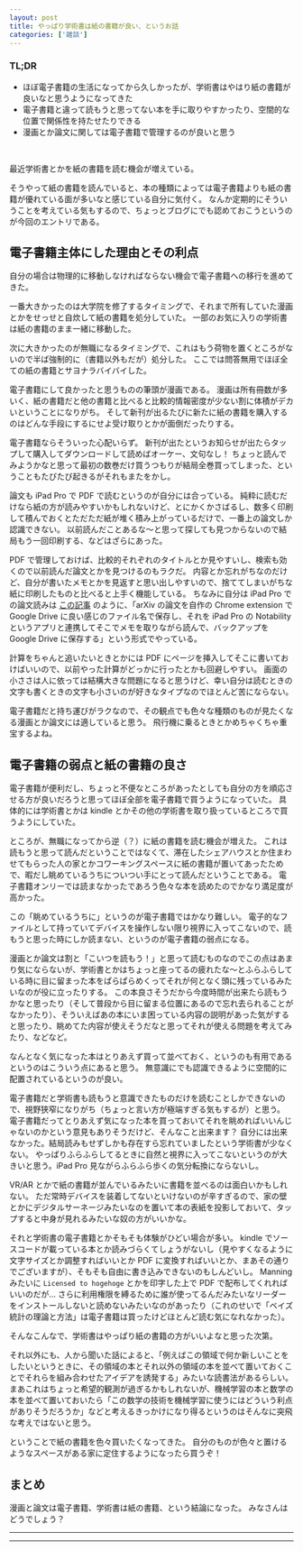 ```yaml
---
layout: post
title: やっぱり学術書は紙の書籍が良い、というお話
categories: ['雑談']
---
```



### TL;DR
- ほぼ電子書籍の生活になってから久しかったが、学術書はやはり紙の書籍が良いなと思うようになってきた
- 電子書籍と違って読もうと思ってない本を手に取りやすかったり、空間的な位置で関係性を持たせたりできる
- 漫画とか論文に関しては電子書籍で管理するのが良いと思う
<br>

最近学術書とかを紙の書籍を読む機会が増えている。

そうやって紙の書籍を読んでいると、本の種類によっては電子書籍よりも紙の書籍が優れている面が多いなと感じている自分に気付く。
なんか定期的にそういうことを考えている気もするので、ちょっとブログにでも認めておこうというのが今回のエントリである。


## 電子書籍主体にした理由とその利点
自分の場合は物理的に移動しなければならない機会で電子書籍への移行を進めてきた。

一番大きかったのは大学院を修了するタイミングで、それまで所有していた漫画とかをせっせと自炊して紙の書籍を処分していた。
一部のお気に入りの学術書は紙の書籍のまま一緒に移動した。

次に大きかったのが無職になるタイミングで、これはもう荷物を置くところがないので半ば強制的に（書籍以外もだが）処分した。
ここでは問答無用でほぼ全ての紙の書籍とサヨナラバイバイした。

電子書籍にして良かったと思うものの筆頭が漫画である。
漫画は所有冊数が多いく、紙の書籍だと他の書籍と比べると比較的情報密度が少ない割に体積がデカいということになりがち。
そして新刊が出るたびに新たに紙の書籍を購入するのはどんな手段にするにせよ受け取りとかが面倒だったりする。

電子書籍ならそういった心配いらず。
新刊が出たというお知らせが出たらタップして購入してダウンロードして読めばオーケー、文句なし！
ちょっと読んでみようかなと思って最初の数巻だけ買うつもりが結局全巻買ってしまった、ということもたびたび起きるがそれもまたをかし。

論文も iPad Pro で PDF で読むというのが自分には合っている。
純粋に読むだけなら紙の方が読みやすいかもしれないけど、とにかくかさばるし、数多く印刷して積んでおくとただただ紙が堆く積み上がっているだけで、一番上の論文しか認識できない。
以前読んだことあるな〜と思って探しても見つからないので結局もう一回印刷する、などはざらにあった。

PDF で管理しておけば、比較的それぞれのタイトルとか見やすいし、検索も効くので以前読んだ論文とかを見つけるのもラクだ。
内容とか忘れがちなのだけど、自分が書いたメモとかを見返すと思い出しやすいので、捨ててしまいがちな紙に印刷したものと比べると上手く機能している。
ちなみに自分は iPad Pro での論文読みは [この記事](https://yoheikikuta.github.io/arXiv_pdf_download_extension/) のように、「arXiv の論文を自作の Chrome extension で Google Drive に良い感じのファイル名で保存し、それを iPad Pro の Notability というアプリと連携してそこでメモを取りながら読んで、バックアップを Google Drive に保存する」という形式でやっている。

計算をちゃんと追いたいときとかには PDF にページを挿入してそこに書いておけばいいので、以前やった計算がどっかに行ったとかも回避しやすい。
画面の小ささは人に依っては結構大きな問題になると思うけど、幸い自分は読むときの文字も書くときの文字も小さいのが好きなタイプなのでほとんど苦にならない。

電子書籍だと持ち運びがラクなので、その観点でも色々な種類のものが見たくなる漫画とか論文には適していると思う。
飛行機に乗るときとかめちゃくちゃ重宝するよね。


## 電子書籍の弱点と紙の書籍の良さ
電子書籍が便利だし、ちょっと不便なところがあったとしても自分の方を順応させる方が良いだろうと思ってほぼ全部を電子書籍で買うようになっていた。
具体的には学術書とかは kindle とかその他の学術書を取り扱っているところで買うようにしていた。

ところが、無職になってから逆（？）に紙の書籍を読む機会が増えた。
これは読もうと思って読んだということではなくて、滞在したシェアハウスとか住まわせてもらった人の家とかコワーキングスペースに紙の書籍が置いてあったためで、暇だし眺めているうちについつい手にとって読んだということである。
電子書籍オンリーでは読まなかったであろう色々な本を読めたのでかなり満足度が高かった。

この「眺めているうちに」というのが電子書籍ではかなり難しい。
電子的なファイルとして持っていてデバイスを操作しない限り視界に入ってこないので、読もうと思った時にしか読まない、というのが電子書籍の弱点になる。

漫画とか論文は割と「こいつを読もう！」と思って読むものなのでこの点はあまり気にならないが、学術書とかはちょっと座ってるの疲れたな〜とふらふらしている時に目に留まった本をぱらぱらめくってそれが何となく頭に残っているみたいなのが役に立ったりする。
この本良さそうだから今度時間が出来たら読もうかなと思ったり（そして普段から目に留まる位置にあるので忘れ去られることがなかったり）、そういえばあの本にいま困っている内容の説明があった気がすると思ったり、眺めてた内容が使えそうだなと思ってそれが使える問題を考えてみたり、などなど。

なんとなく気になった本はとりあえず買って並べておく、というのも有用であるというのはこういう点にあると思う。
無意識にでも認識できるように空間的に配置されているというのが良い。

電子書籍だと学術書も読もうと意識できたものだけを読むことしかできないので、視野狭窄になりがち（ちょっと言い方が極端すぎる気もするが）と思う。
電子書籍だってとりあえず気になった本を買っておいてそれを眺めればいいんじゃないのかという意見もありそうだけど、そんなこと出来ます？
自分には出来なかった。結局読みもせずしかも存在すら忘れていましたという学術書が少なくない。
やっぱりふらふらしてるときに自然と視界に入ってこないというのが大きいと思う。iPad Pro 見ながらふらふら歩くの気分転換にならないし。

VR/AR とかで紙の書籍が並んでいるみたいに書籍を並べるのは面白いかもしれない。
ただ常時デバイスを装着してないといけないのが辛すぎるので、家の壁とかにデジタルサーネージみたいなのを置いて本の表紙を投影しておいて、タップすると中身が見れるみたいな奴の方がいいかな。

それと学術書の電子書籍とかそもそも体験がひどい場合が多い。
kindle でソースコードが載っている本とか読みづらくてしょうがないし（見やすくなるように文字サイズとか調整すればいいとか PDF に変換すればいいとか、まあその通りでございますが）、そもそも自由に書き込みできないのもしんどいし。
Manning みたいに `Licensed to hogehoge` とかを印字した上で PDF で配布してくれればいいのだが...
さらに利用権限を縛るために誰が使ってるんだみたいなリーダーをインストールしないと読めないみたいなのがあったり（これのせいで「ベイズ統計の理論と方法」は電子書籍は買ったけどほとんど読む気になれなかった）。

そんなこんなで、学術書はやっぱり紙の書籍の方がいいよなと思った次第。

それ以外にも、人から聞いた話によると、「例えばこの領域で何か新しいことをしたいというときに、その領域の本とそれ以外の領域の本を並べて置いておくことでそれらを組み合わせたアイデアを誘発する」みたいな読書法があるらしい。
まあこれはちょっと希望的観測が過ぎるかもしれないが、機械学習の本と数学の本を並べて置いておいたら「この数学の技術を機械学習に使うにはどういう利点がありそうだろうか」などと考えるきっかけになり得るというのはそんなに突飛な考えではないと思う。

ということで紙の書籍を色々買いたくなってきた。
自分のものが色々と置けるようなスペースがある家に定住するようになったら買うぞ！


## まとめ
漫画と論文は電子書籍、学術書は紙の書籍、という結論になった。
みなさんはどうでしょう？


---
---
<br>
